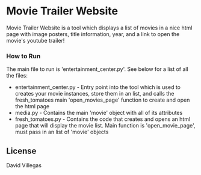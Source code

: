 # Movie Trailer Website

Movie Trailer Website is a tool which displays a list of movies in a nice html page with image posters, title information, year, and a link to open the movie's youtube trailer!


### How to Run
The main file to run is 'entertainment_center.py'. See below for a list of all the files:

- entertainment_center.py - Entry point into the tool which is used to creates your movie instances, store them in an list, and calls the fresh_tomatoes main 'open_movies_page' function to create and open the html page
- media.py - Contains the main 'movie' object with all of its attributes
- fresh_tomatoes.py - Contains the code that creates and opens an html page that will display the movie list. Main function is 'open_movie_page', must pass in an list of 'movie' objects


License
----

David Villegas
